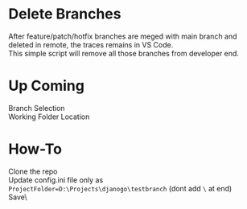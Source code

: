# Delete Branches
After feature/patch/hotfix branches are meged with main branch and deleted in remote, the traces remains in VS Code.\
This simple script will remove all those branches from developer end.

# Up Coming
Branch Selection\
Working Folder Location

# How-To
Clone the repo\
Update config.ini file only as\
`ProjectFolder=D:\Projects\djanogo\testbranch` (dont add `\` at end) \
Save\

